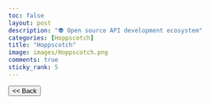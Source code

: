```yaml
---
toc: false
layout: post
description: "👽 Open source API development ecosystem"
categories: [Hoppscotch]
title: "Hoppscotch"
image: images/Hoppscotch.png
comments: true
sticky_rank: 5
---
```


<button class="back-button" onclick="window.history.back()"><< Back</button>
